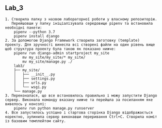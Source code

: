 ## Lab_3
    1. Створила папку з назвою лабораторної роботи у власному репозиторію. 
       Перейшовши у папку ініціалізувала середовище pipenv та встановила необхідні пакети:
        pipenv --python 3.7
        pipenv install django
    2. За допомогою Django Framework створила заготовку (template) проекту. Для зручності винесла всі створені файли на один рівень вище щоб структура проекту була такою як показано нижче:
        pipenv run django-admin startproject my_site
            mv my_site/my_site/* my_site/
            mv my_site/manage.py ./
        lab3/
        ├── my_site/
        │   ├── __init__.py
        │   ├── settings.py
        │   ├── urls.py
        │   └── wsgi.py
        └── manage.py
    3. Переконалася, що все встановилось правильно і можу запустити Django сервер. Виконала команду вказану нижче та перейшла за посиланням яке вивелось у консолі:
        pipenv run python manage.py runserver
    4. Все запустилось успішно і стартова сторінка Django відображається коректно, зупинила сервер виконавши переривання Ctrl+C. Створила коміт із базовим темплейтом сайту.

    



